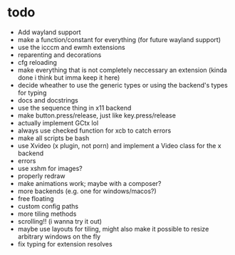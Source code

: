 
# todo

- Add wayland support
- make a function/constant for everything (for future wayland support)
- use the icccm and ewmh extensions
- reparenting and decorations
- cfg reloading
- make everything that is not completely neccessary an extension (kinda done i think but imma keep it here)
- decide wheather to use the generic types or using the backend's types for typing
- docs and docstrings
- use the sequence thing in x11 backend
- make button.press/release, just like key.press/release
- actually implement GCtx lol
- always use checked function for xcb to catch errors
- make all scripts be bash
- use Xvideo (x plugin, not porn) and implement a Video class for the x backend
- errors
- use xshm for images?
- properly redraw
- make animations work; maybe with a composer?
- more backends (e.g. one for windows/macos?)
- free floating
- custom config paths
- more tiling methods
- scrolling!! (i wanna try it out)
- maybe use layouts for tiling, might also make it possible to resize arbitrary windows on the fly
- fix typing for extension resolves